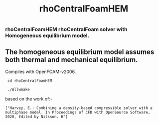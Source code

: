 <h1 align="center">rhoCentralFoamHEM<h1>

### rhoCentralFoamHEM  rhoCentralFoam solver with Homogeneous equilibrium model.


## The homogeneous equilibrium model assumes both thermal and mechanical equilibrium.

Compiles with OpenFOAM-v2006.
```
 cd rhoCentralFoamHEM

 ./Allwmake
```


based on the work of:-
```
["Harvey, E.: Combining a density-based compressible solver with a multiphase model. In Proceedings of CFD with OpenSource Software, 2020, Edited by Nilsson. H"]
```
